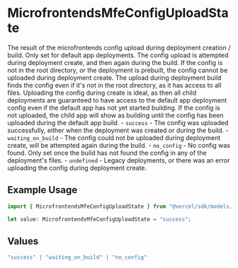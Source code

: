 # MicrofrontendsMfeConfigUploadState

The result of the microfrontends config upload during deployment creation / build. Only set for default app deployments. The config upload is attempted during deployment create, and then again during the build. If the config is not in the root directory, or the deployment is prebuilt, the config cannot be uploaded during deployment create. The upload during deployment build finds the config even if it's not in the root directory, as it has access to all files. Uploading the config during create is ideal, as then all child deployments are guaranteed to have access to the default app deployment config even if the default app has not yet started building. If the config is not uploaded, the child app will show as building until the config has been uploaded during the default app build. - `success` - The config was uploaded successfully, either when the deployment was created or during the build. - `waiting_on_build` - The config could not be uploaded during deployment create, will be attempted again during the build. - `no_config` - No config was found. Only set once the build has not found the config in any of the deployment's files. - `undefined` - Legacy deployments, or there was an error uploading the config during deployment create.

## Example Usage

```typescript
import { MicrofrontendsMfeConfigUploadState } from "@vercel/sdk/models/canceldeploymentop.js";

let value: MicrofrontendsMfeConfigUploadState = "success";
```

## Values

```typescript
"success" | "waiting_on_build" | "no_config"
```